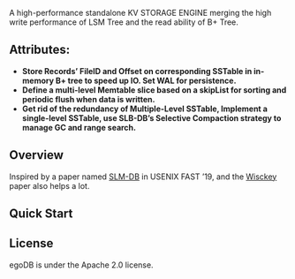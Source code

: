 A high-performance standalone KV STORAGE ENGINE merging the high write performance of LSM Tree and the read ability of B+ Tree.

## Attributes:

* **Store Records’ FileID and Offset on corresponding SSTable in in-memory B+ tree to speed up IO. Set WAL for persistence.**
* **Define a multi-level Memtable slice based on a skipList for sorting and periodic flush when data is written.**
* **Get rid of the redundancy of Multiple-Level SSTable, Implement a single-level SSTable, use SLB-DB’s Selective Compaction strategy to manage GC and range search.**

## Overview
Inspired by a paper named [SLM-DB](https://www.usenix.org/conference/fast19/presentation/kaiyrakhmet) in USENIX FAST ’19, and the [Wisckey](https://www.usenix.org/system/files/conference/fast16/fast16-papers-lu.pdf) paper also helps a lot.


## Quick Start



## License
egoDB is under the Apache 2.0 license.

